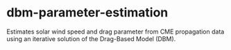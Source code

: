 # dbm-parameter-estimation
Estimates solar wind speed and drag parameter from CME propagation data using an iterative solution of the Drag-Based Model (DBM).
